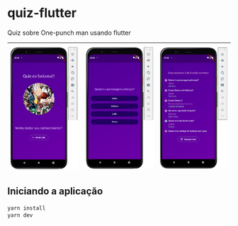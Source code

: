 # quiz-flutter
Quiz sobre One-punch man usando flutter

| ![Imagem 1](inicio.png) | ![Imagem 2](pergunta.png) | ![Imagem 3](resultado.png) |
|---|---|---|

## Iniciando a aplicação

```
yarn install
yarn dev

```
